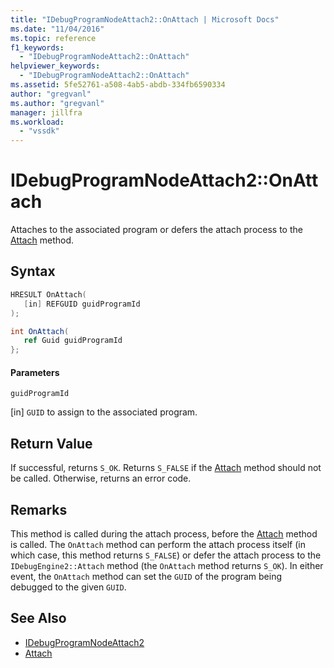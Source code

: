 ```yaml
---
title: "IDebugProgramNodeAttach2::OnAttach | Microsoft Docs"
ms.date: "11/04/2016"
ms.topic: reference
f1_keywords:
  - "IDebugProgramNodeAttach2::OnAttach"
helpviewer_keywords:
  - "IDebugProgramNodeAttach2::OnAttach"
ms.assetid: 5fe52761-a508-4ab5-abdb-334fb6590334
author: "gregvanl"
ms.author: "gregvanl"
manager: jillfra
ms.workload:
  - "vssdk"
---
```

# IDebugProgramNodeAttach2::OnAttach
Attaches to the associated program or defers the attach process to the [Attach](../../../extensibility/debugger/reference/idebugengine2-attach.md) method.

## Syntax

```cpp
HRESULT OnAttach(
   [in] REFGUID guidProgramId
);
```

```csharp
int OnAttach(
   ref Guid guidProgramId
};
```

#### Parameters
 `guidProgramId`

 [in] `GUID` to assign to the associated program.

## Return Value
 If successful, returns `S_OK`. Returns `S_FALSE` if the [Attach](../../../extensibility/debugger/reference/idebugengine2-attach.md) method should not be called. Otherwise, returns an error code.

## Remarks
 This method is called during the attach process, before the [Attach](../../../extensibility/debugger/reference/idebugengine2-attach.md) method is called. The `OnAttach` method can perform the attach process itself (in which case, this method returns `S_FALSE`) or defer the attach process to the `IDebugEngine2::Attach` method (the `OnAttach` method returns `S_OK`). In either event, the `OnAttach` method can set the `GUID` of the program being debugged to the given `GUID`.

## See Also
- [IDebugProgramNodeAttach2](../../../extensibility/debugger/reference/idebugprogramnodeattach2.md)
- [Attach](../../../extensibility/debugger/reference/idebugengine2-attach.md)